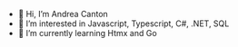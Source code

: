 - 👋 Hi, I’m Andrea Canton
- 👀 I’m interested in Javascript, Typescript, C#, .NET, SQL
- 🌱 I’m currently learning Htmx and Go
<!-- 💞️ I’m looking to collaborate on 
- 📫 How to reach me ... -->

<!---
andreacanton/andreacanton is a ✨ special ✨ repository because its `README.md` (this file) appears on your GitHub profile.
You can click the Preview link to take a look at your changes.
--->
